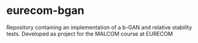# eurecom-bgan
Repository containing an implementation of a b-GAN and relative stability tests. Developed as project for the MALCOM course at EURECOM
